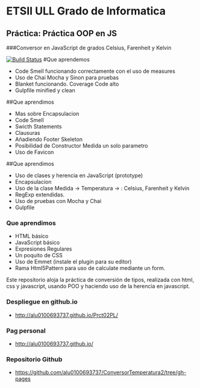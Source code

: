 # ETSII ULL Grado de Informatica

## Práctica: Práctica OOP en JS
###Conversor en JavaScript de grados Celsius, Farenheit y Kelvin

[![Build Status](https://travis-ci.org/alu0100693737/ConversorTemperatura2.svg?branch=gh-pages)](https://travis-ci.org/alu0100693737/ConversorTemperatura2)
#Que aprendemos
* Code Smell funcionando correctamente con el uso de measures
* Uso de Chai Mocha y Sinon para pruebas
* Blanket funcionando. Coverage Code alto
* Gulpfile minified y clean

##Que aprendimos
* Mas sobre Encapsulacion
* Code Smell
* Swicth Statements
* Clausuras
* Añadiendo Footer Skeleton
* Posibilidad de Constructor Medida un solo parametro
* Uso de Favicon

##Que aprendimos
* Uso de clases y herencia en JavaScript (prototype)
* Encapsulacion
* Uso de la clase Medida -> Temperatura -> : Celsius, Farenheit y Kelvin
* RegExp extendidas.
* Uso de pruebas con Mocha y Chai
* Gulpfile


### Que aprendimos

* HTML básico
* JavaScript básico
* Expresiones Regulares
* Un poquito de CSS
* Uso de Emmet (instale el plugin para su editor)
* Rama Html5Pattern para uso de calculate mediante un form.

Este repositorio aloja la práctica de conversión de tipos, realizada con html, css y javascript, usando POO y haciendo uso de la herencia en javascript.

### Despliegue en github.io

* http://alu0100693737.github.io/Prct02PL/

### Pag personal

* http://alu0100693737.github.io/

### Repositorio Github

* https://github.com/alu0100693737/ConversorTemperatura2/tree/gh-pages
